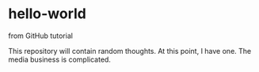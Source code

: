# hello-world
from GitHub tutorial

This repository will contain random thoughts. At this point, I have one.
The media business is complicated.
